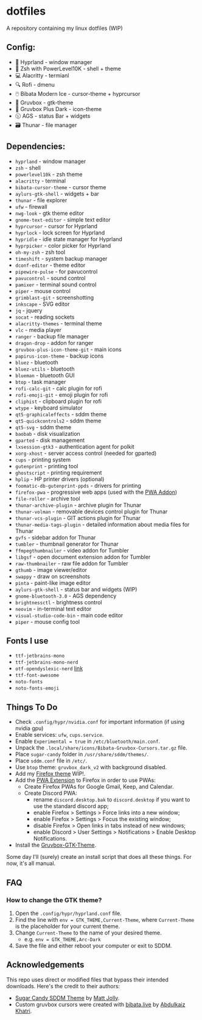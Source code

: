 # dotfiles
A repository containing my linux dotfiles (WIP)


## Config:
- 🎨 Hyprland - window manager
- 🐚 Zsh with PowerLevel10K - shell + theme
- 💻 Alacritty - termianl
- 🔍 Rofi - dmenu
- 🖱️ Bibata Modern Ice - cursor-theme + hyprcursor
- 📂 Gruvbox - gtk-theme
- 🙂 Gruvbox Plus Dark - icon-theme
- 🕥 AGS - status Bar + widgets
- 🗃️ Thunar - file manager


## Dependencies:
- `hyprland` - window manager
- `zsh` - shell
- `powerlevel10k` - zsh theme
- `alacritty` - terminal
- `bibata-cursor-theme` - cursor theme
- `aylurs-gtk-shell` - widgets + bar
- `thunar` - file explorer
- `ufw` - firewall
- `nwg-look` - gtk theme editor
- `gnome-text-editor` - simple text editor
- `hyprcursor` - cursor for Hyprland
- `hyprlock` - lock screen for Hyprland
- `hypridle` - idle state manager for Hyprland
- `hyprpicker` - color picker for Hyprland
- `oh-my-zsh` - zsh tool
- `timeshift` - system backup manager
- `dconf-editor` - theme editor
- `pipewire-pulse` - for pavucontrol
- `pavucontrol` - sound control
- `pamixer` - terminal sound control
- `piper` - mouse control
- `grimblast-git` - screenshotting
- `inkscape` - SVG editor
- `jq` - jquery
- `socat` - reading sockets
- `alacritty-themes` - terminal theme
- `vlc` - media player
- `ranger` - backup file manager
- `dragon-drop` - addon for ranger
- `gruvbox-plus-icon-theme-git` - main icons
- `papirus-icon-theme` - backup icons
- `bluez` - bluetooth
- `bluez-utils` - bluetooth
- `blueman` - bluetooth GUI
- `btop` - task manager
- `rofi-calc-git` - calc plugin for rofi
- `rofi-emoji-git` - emoji plugin for rofi
- `cliphist` - clipboard plugin for rofi
- `wtype` - keyboard simulator
- `qt5-graphicaleffects` - sddm theme
- `qt5-quickcontrols2` - sddm theme
- `qt5-svg` - sddm theme
- `baobab` - disk visualization
- `gparted` - disk management
- `lxsession-gtk3` - authentication agent for polkit
- `xorg-xhost` - server access control (needed for gparted)
- `cups` - printing system
- `gutenprint` - printing tool
- `ghostscript` - printing requirement
- `hplip` - HP printer drivers (optional)
- `foomatic-db-gutenprint-ppds` - drivers for printing
- `firefox-pwa` - progressive web apps (used with the [PWA Addon](https://addons.mozilla.org/en-US/firefox/addon/pwas-for-firefox/))
- `file-roller` - archive tool
- `thunar-archive-plugin` - archive plugin for Thunar
- `thunar-volman` - removable devices control plugin for Thunar
- `thunar-vcs-plugin` - GIT actions plugin for Thunar
- `thunar-media-tags-plugin` - detailed information about media files for Thunar
- `gvfs` - sidebar addon for Thunar
- `tumbler` - thumbnail generator for Thunar
- `ffmpegthumbnailer` - video addon for Tumbler
- `libgsf` - open document extension addon for Tumbler
- `raw-thumbnailer` - raw file addon for Tumbler
- `gthumb` - image viewer/editor
- `swappy` - draw on screenshots
- `pinta` - paint-like image editor
- `aylurs-gtk-shell` - status bar and widgets (WIP)
- `gnome-bluetooth-3.0` - AGS dependency
- `brightnessctl` - brightness control
- `neovim` - in-terminal text editor
- `visual-studio-code-bin` - main code editor
- `piper` - mouse config tool


## Fonts I use
- `ttf-jetbrains-mono`
- `ttf-jetbrains-mono-nerd`
- `otf-opendyslexic-nerd` [link](https://opendyslexic.org/)
- `ttf-font-awesome`
- `noto-fonts`
- `noto-fonts-emoji`


## Things To Do
- Check `.config/hypr/nvidia.conf` for important information (if using nvidia gpu)
- Enable services: `ufw`, `cups.service`.
- Enable `Experimental = true` in `/etc/bluetooth/main.conf`.
- Unpack the `.local/share/icons/Bibata-Gruvbox-Cursors.tar.gz` file.
- Place `sugar-candy` folder in `/usr/share/sddm/themes/`.
- Place `sddm.conf` file in `/etc/`.
- Use `btop` theme: `gruvbox_dark_v2` with background disabled.
- Add my [Firefox theme]() WIP!.
- Add the [PWA Extension](https://unhook.app/) to Firefox in order to use PWAs:
  - Create Firefox PWAs for Google Gmail, Keep, and Calendar.
  - Create Discord PWA:
    - rename `discord.desktop.bak` to `discord.desktop` if you want to use the standard discord app;
    - enable Firefox > Settings > Force links into a new window;
    - enable Firefox > Settings > Focus the existing window;
    - disable Firefox > Open links in tabs instead of new windows;
    - enable Discord > User Settings > Notifications > Enable Desktop Notifications.
- Install the [Gruvbox-GTK-Theme](https://github.com/Fausto-Korpsvart/Gruvbox-GTK-Theme).

Some day I'll (surely) create an install script that does all these things. For now, it's all manual.


## FAQ

### How to change the GTK theme?
1. Open the `.config/hypr/hyprland.conf` file.
2. Find the line with `env = GTK_THEME,Current-Theme`, where `Current-Theme` is the placeholder for your current theme.
3. Change `Current-Theme` to the name of your desired theme.
    - e.g. `env = GTK_THEME,Arc-Dark`
4. Save the file and either reboot your computer or exit to SDDM.


## Acknowledgements
This repo uses direct or modified files that bypass their intended downloads. Here's the credit to their authors:
- [Sugar Candy SDDM Theme](https://github.com/Kangie/sddm-sugar-candy) by [Matt Jolly](https://github.com/Kangie/).
- Custom gruvbox cursors were created with [bibata.live](https://www.bibata.live/studio) by [Abdulkaiz Khatri](https://github.com/ful1e5).

